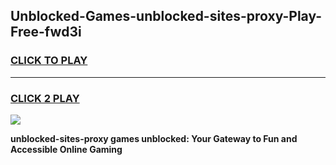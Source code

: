 
## Unblocked-Games-unblocked-sites-proxy-Play-Free-fwd3i
<h3>
<a href="https://premium76.site?title=unblocked-sites-proxy&ref=23A">CLICK TO PLAY</a></h3>
<hr>

<h3>
<a href="https://premium76.site?title=unblocked-sites-proxy&ref=23A">CLICK 2 PLAY</a>
  
</h3>

<a href="https://premium76.site?title=unblocked-sites-proxy&ref=23A"><img src="https://clearcache.store/games.png"></a>


**unblocked-sites-proxy games unblocked: Your Gateway to Fun and Accessible Online Gaming**

